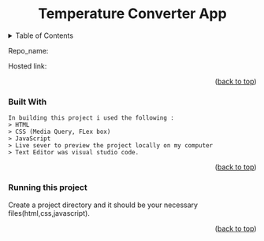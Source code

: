 <div id="top"></div>
<div align="center">
  
  <h1>Temperature Converter App</h1>
</div>
<!-- TABLE OF CONTENTS -->
<details>
  <summary>Table of Contents</summary>
  <ol>
    <li>
        <a href="#about-the-project">About The Project</a>
        <ul>
          <li><a href="#built-with">Built With</a></li>
          <li><a href="#Running-this-project">Running this project<a></li>
        </ul>
    </li>      
  </ol>
</details>

Repo_name: 

Hosted link: 

<p align="right">(<a href="#top">back to top</a>)</p>

### Built With
```
In building this project i used the following : 
> HTML
> CSS (Media Query, FLex box)
> JavaScript
> Live sever to preview the project locally on my computer
> Text Editor was visual studio code.
```
<p align="right">(<a href="#top">back to top</a>)</p>

### Running this project

Create a project directory and it should be your necessary files(html,css,javascript).

<p align="right">(<a href="#top">back to top</a>)</p>